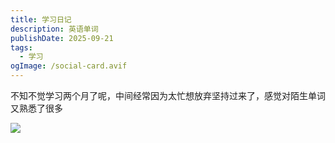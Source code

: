 ```yaml
---
title: 学习日记
description: 英语单词
publishDate: 2025-09-21
tags:
  - 学习
ogImage: /social-card.avif
---
```

不知不觉学习两个月了呢，中间经常因为太忙想放弃坚持过来了，感觉对陌生单词又熟悉了很多

![](/assets/images/screenshot_20250921_132430.jpg)
